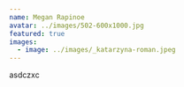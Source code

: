 ```yaml
---
name: Megan Rapinoe
avatar: ../images/502-600x1000.jpg
featured: true
images:
  - image: ../images/_katarzyna-roman.jpeg
---
```

a﻿sdczxc